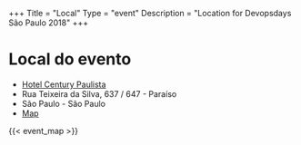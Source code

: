 +++
Title = "Local"
Type = "event"
Description = "Location for Devopsdays São Paulo 2018"
+++

<p></p>

<h1>Local do evento</h1>

* <a href="http://www.centuryflat.com.br/">Hotel Century Paulista</a>
* Rua Teixeira da Silva, 637 / 647 - Paraíso 
* São Paulo - São Paulo
* <a href="https://goo.gl/BccKzE">Map</a>


{{< event_map >}}

<p></p>
